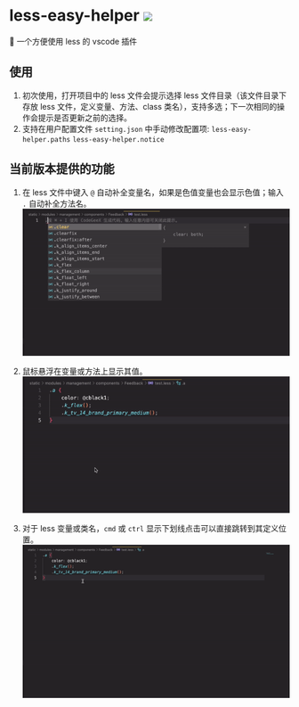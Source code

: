 # less-easy-helper ![](https://img.shields.io/badge/vscode%20plugin-0.0.1-brightgreen)

🔧 一个方便使用 less 的 vscode 插件

## 使用
1. 初次使用，打开项目中的 less 文件会提示选择 less 文件目录（该文件目录下存放 less 文件，定义变量、方法、class 类名），支持多选；下一次相同的操作会提示是否更新之前的选择。
2. 支持在用户配置文件 `setting.json` 中手动修改配置项: `less-easy-helper.paths` `less-easy-helper.notice`


## 当前版本提供的功能
1. 在 less 文件中键入 `@` 自动补全变量名，如果是色值变量也会显示色值；输入 `.` 自动补全方法名。
![](./images/1.gif)

2. 鼠标悬浮在变量或方法上显示其值。
![](./images/2.gif)

3. 对于 less 变量或类名，`cmd` 或 `ctrl` 显示下划线点击可以直接跳转到其定义位置。
![](./images/3.gif)

